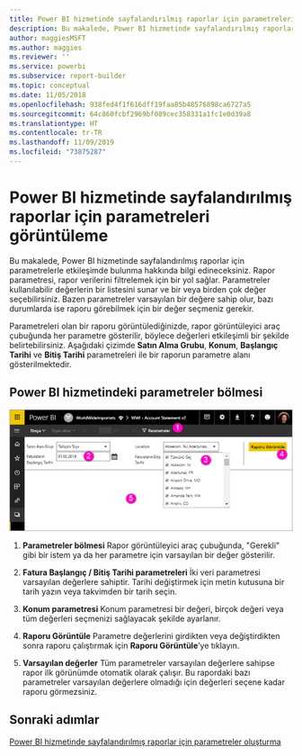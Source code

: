 ```yaml
---
title: Power BI hizmetinde sayfalandırılmış raporlar için parametreleri görüntüleme
description: Bu makalede, Power BI hizmetinde sayfalandırılmış raporlar için parametrelerle etkileşimde bulunma hakkında bilgi edineceksiniz.
author: maggiesMSFT
ms.author: maggies
ms.reviewer: ''
ms.service: powerbi
ms.subservice: report-builder
ms.topic: conceptual
ms.date: 11/05/2018
ms.openlocfilehash: 938fed4f1f616dff19faa85b48576898ca6727a5
ms.sourcegitcommit: 64c860fcbf2969bf089cec358331a1fc1e0d39a8
ms.translationtype: HT
ms.contentlocale: tr-TR
ms.lasthandoff: 11/09/2019
ms.locfileid: "73875287"
---
```

# <a name="view-parameters-for-paginated-reports-in-the-power-bi-service"></a>Power BI hizmetinde sayfalandırılmış raporlar için parametreleri görüntüleme

Bu makalede, Power BI hizmetinde sayfalandırılmış raporlar için parametrelerle etkileşimde bulunma hakkında bilgi edineceksiniz.  Rapor parametresi, rapor verilerini filtrelemek için bir yol sağlar. Parametreler kullanılabilir değerlerin bir listesini sunar ve bir veya birden çok değer seçebilirsiniz. Bazen parametreler varsayılan bir değere sahip olur, bazı durumlarda ise raporu görebilmek için bir değer seçmeniz gerekir.  

Parametreleri olan bir raporu görüntülediğinizde, rapor görüntüleyici araç çubuğunda her parametre gösterilir, böylece değerleri etkileşimli bir şekilde belirtebilirsiniz. Aşağıdaki çizimde **Satın Alma Grubu**, **Konum**, **Başlangıç Tarihi** ve **Bitiş Tarihi** parametreleri ile bir raporun parametre alanı gösterilmektedir.  

## <a name="parameters-pane-in-the-power-bi-service"></a>Power BI hizmetindeki parametreler bölmesi

![Parametreleri olan sayfalandırılmış rapor görüntüleme](media/paginated-reports-view-parameters/power-bi-paginated-view-parameters.png)
  
1.  **Parametreler bölmesi** Rapor görüntüleyici araç çubuğunda, "Gerekli" gibi bir istem ya da her parametre için varsayılan bir değer gösterilir.    
  
2.  **Fatura Başlangıç / Bitiş Tarihi parametreleri** İki veri parametresi varsayılan değerlere sahiptir. Tarihi değiştirmek için metin kutusuna bir tarih yazın veya takvimden bir tarih seçin.  
  
3.  **Konum parametresi** Konum parametresi bir değeri, birçok değeri veya tüm değerleri seçmenizi sağlayacak şekilde ayarlanır. 
  
4.  **Raporu Görüntüle** Parametre değerlerini girdikten veya değiştirdikten sonra raporu çalıştırmak için **Raporu Görüntüle**’ye tıklayın. 

5. **Varsayılan değerler** Tüm parametreler varsayılan değerlere sahipse rapor ilk görünümde otomatik olarak çalışır. Bu rapordaki bazı parametreler varsayılan değerlere olmadığı için değerleri seçene kadar raporu görmezsiniz.  

## <a name="next-steps"></a>Sonraki adımlar

[Power BI hizmetinde sayfalandırılmış raporlar için parametreler oluşturma](paginated-reports-parameters.md)
